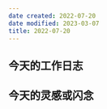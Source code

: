```yaml
---
date created: 2022-07-20
date modified: 2023-03-07
title: 2022-07-20
---
```


## 今天的工作日志

## 今天的灵感或闪念
